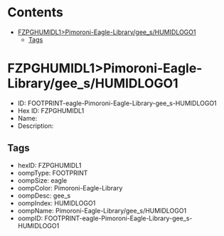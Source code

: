



Contents
========

* [FZPGHUMIDL1>Pimoroni-Eagle-Library/gee_s/HUMIDLOGO1](#fzpghumidl1pimoroni-eagle-librarygee_shumidlogo1)
	* [Tags](#tags)

# FZPGHUMIDL1>Pimoroni-Eagle-Library/gee_s/HUMIDLOGO1

- ID: FOOTPRINT-eagle-Pimoroni-Eagle-Library-gee_s-HUMIDLOGO1
- Hex ID: FZPGHUMIDL1
- Name: 
- Description: 

## Tags

- hexID: FZPGHUMIDL1
- oompType: FOOTPRINT
- oompSize: eagle
- oompColor: Pimoroni-Eagle-Library
- oompDesc: gee_s
- oompIndex: HUMIDLOGO1
- oompName: Pimoroni-Eagle-Library/gee_s/HUMIDLOGO1
- oompID: FOOTPRINT-eagle-Pimoroni-Eagle-Library-gee_s-HUMIDLOGO1
